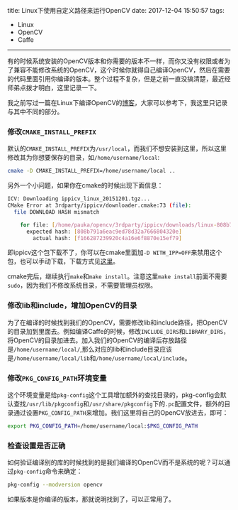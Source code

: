 title: Linux下使用自定义路径来运行OpenCV
date: 2017-12-04 15:50:57
tags:
 - Linux
 - OpenCV
 - Caffe
---
有的时候系统安装的OpenCV版本和你需要的版本不一样，而你又没有权限或者为了兼容不能修改系统的OpenCV，这个时候你就得自己编译OpenCV，然后在需要的代码里面引用你编译的版本。整个过程不复杂，但是之前一直没搞清楚，最近经师弟点拨才明白，这里记录一下。  
<!--more-->
我之前写过一篇在Linux下编译OpenCV的[博客](https://vra.github.io/2015/04/25/opencv-linux-install/)，大家可以参考下，我这里只记录与其中不同的部分。  
### 修改`CMAKE_INSTALL_PREFIX`
默认的`CMAKE_INSTALL_PREFIX`为`/usr/local`，而我们不想安装到这里，所以这里修改其为你想要保存的目录，如`/home/username/local`:
```bash
cmake -D CMAKE_INSTALL_PREFIX=/home/username/local ..
```
另外一个小问题，如果你在cmake的时候出现下面信息：
```bash
ICV: Downloading ippicv_linux_20151201.tgz...
CMake Error at 3rdparty/ippicv/downloader.cmake:73 (file):
  file DOWNLOAD HASH mismatch

    for file: [/home/pauka/opencv/3rdparty/ippicv/downloads/linux-808b791a6eac9ed78d32a7666804320e/ippicv_linux_20151201.tgz]
      expected hash: [808b791a6eac9ed78d32a7666804320e]
        actual hash: [f166287239920c4a16e6f8870e15ef79]
```
即ippicv这个包下载不了，你可以在cmake里面加`-D WITH_IPP=OFF`来禁用这个包，也可以手动下载，下载方式见[这里](https://github.com/opencv/opencv/issues/5973)。  

cmake完后，继续执行`make`和`make install`。注意这里`make install`前面不需要`sudo`，因为我们不修改系统目录，不需要管理员权限。  

### 修改lib和include，增加OpenCV的目录
为了在编译的时候找到我们的OpenCV，需要修改lib和include路径，把OpenCV的目录加到里面去。例如编译Caffe的时候，修改`INCLUDE_DIRS`和`LIBRARY_DIRS`，将OpenCV的目录加进去。加入我们的OpenCV的编译后存放路径是`/home/username/local/`,那么对应的lib和include目录应该是`/home/username/local/lib`和`/home/username/local/include`。  

### 修改`PKG_CONFIG_PATH`环境变量
这个环境变量是给`pkg-config`这个工具增加额外的查找目录的，pkg-config会默认查找`/usr/lib/pkgconfig`和`/usr/share/pkgconfig`下的`.pc`配置文件，额外的目录通过设置`PKG_CONFIG_PATH`来增加。我们这里将自己的OpenCV放进去，即可：
```bash
export PKG_CONFIG_PATH=/home/username/local:$PKG_CONFIG_PATH
```

### 检查设置是否正确
如何验证编译别的库的时候找到的是我们编译的OpenCV而不是系统的呢？可以通过`pkg-config`命令来确定：
```bash
pkg-config --modversion opencv
```
如果版本是你编译的版本，那就说明找到了，可以正常用了。  
